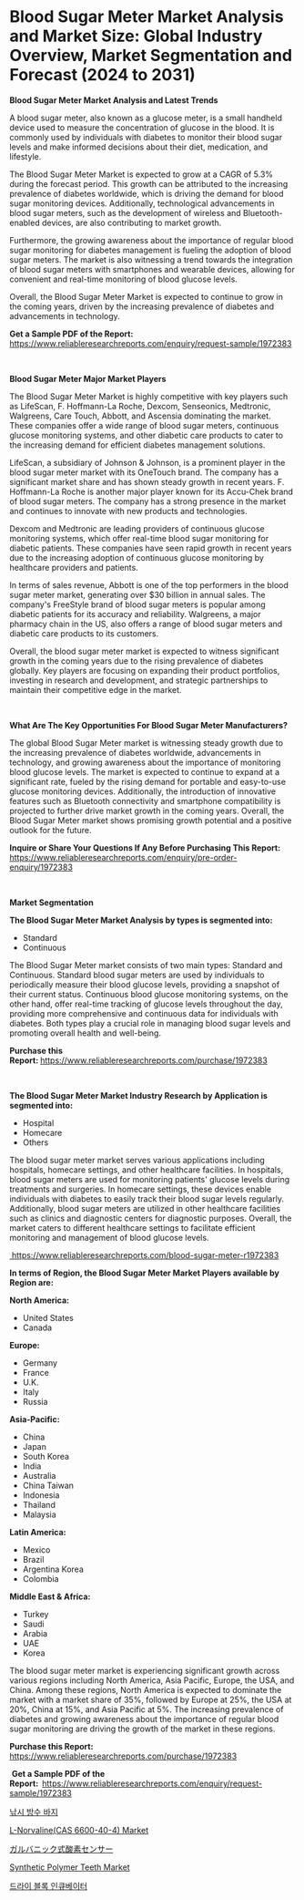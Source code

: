 <p><h1>Blood Sugar Meter Market Analysis and Market Size: Global Industry Overview, Market Segmentation and Forecast (2024 to 2031)</h1></p><p><strong>Blood Sugar Meter Market Analysis and Latest Trends</strong></p>
<p><p>A blood sugar meter, also known as a glucose meter, is a small handheld device used to measure the concentration of glucose in the blood. It is commonly used by individuals with diabetes to monitor their blood sugar levels and make informed decisions about their diet, medication, and lifestyle.</p><p>The Blood Sugar Meter Market is expected to grow at a CAGR of 5.3% during the forecast period. This growth can be attributed to the increasing prevalence of diabetes worldwide, which is driving the demand for blood sugar monitoring devices. Additionally, technological advancements in blood sugar meters, such as the development of wireless and Bluetooth-enabled devices, are also contributing to market growth.</p><p>Furthermore, the growing awareness about the importance of regular blood sugar monitoring for diabetes management is fueling the adoption of blood sugar meters. The market is also witnessing a trend towards the integration of blood sugar meters with smartphones and wearable devices, allowing for convenient and real-time monitoring of blood glucose levels.</p><p>Overall, the Blood Sugar Meter Market is expected to continue to grow in the coming years, driven by the increasing prevalence of diabetes and advancements in technology.</p></p>
<p><strong>Get a Sample PDF of the Report:&nbsp;</strong> <a href="https://www.reliableresearchreports.com/enquiry/request-sample/1972383">https://www.reliableresearchreports.com/enquiry/request-sample/1972383</a></p>
<p>&nbsp;</p>
<p><strong>Blood Sugar Meter Major Market Players</strong></p>
<p><p>The Blood Sugar Meter Market is highly competitive with key players such as LifeScan, F. Hoffmann-La Roche, Dexcom, Senseonics, Medtronic, Walgreens, Care Touch, Abbott, and Ascensia dominating the market. These companies offer a wide range of blood sugar meters, continuous glucose monitoring systems, and other diabetic care products to cater to the increasing demand for efficient diabetes management solutions.</p><p>LifeScan, a subsidiary of Johnson & Johnson, is a prominent player in the blood sugar meter market with its OneTouch brand. The company has a significant market share and has shown steady growth in recent years. F. Hoffmann-La Roche is another major player known for its Accu-Chek brand of blood sugar meters. The company has a strong presence in the market and continues to innovate with new products and technologies.</p><p>Dexcom and Medtronic are leading providers of continuous glucose monitoring systems, which offer real-time blood sugar monitoring for diabetic patients. These companies have seen rapid growth in recent years due to the increasing adoption of continuous glucose monitoring by healthcare providers and patients.</p><p>In terms of sales revenue, Abbott is one of the top performers in the blood sugar meter market, generating over $30 billion in annual sales. The company's FreeStyle brand of blood sugar meters is popular among diabetic patients for its accuracy and reliability. Walgreens, a major pharmacy chain in the US, also offers a range of blood sugar meters and diabetic care products to its customers.</p><p>Overall, the blood sugar meter market is expected to witness significant growth in the coming years due to the rising prevalence of diabetes globally. Key players are focusing on expanding their product portfolios, investing in research and development, and strategic partnerships to maintain their competitive edge in the market.</p></p>
<p>&nbsp;</p>
<p><strong>What Are The Key Opportunities For Blood Sugar Meter Manufacturers?</strong></p>
<p><p>The global Blood Sugar Meter market is witnessing steady growth due to the increasing prevalence of diabetes worldwide, advancements in technology, and growing awareness about the importance of monitoring blood glucose levels. The market is expected to continue to expand at a significant rate, fueled by the rising demand for portable and easy-to-use glucose monitoring devices. Additionally, the introduction of innovative features such as Bluetooth connectivity and smartphone compatibility is projected to further drive market growth in the coming years. Overall, the Blood Sugar Meter market shows promising growth potential and a positive outlook for the future.</p></p>
<p><strong>Inquire or Share Your Questions If Any Before Purchasing This Report:</strong> <a href="https://www.reliableresearchreports.com/enquiry/pre-order-enquiry/1972383">https://www.reliableresearchreports.com/enquiry/pre-order-enquiry/1972383</a></p>
<p>&nbsp;</p>
<p><strong>Market Segmentation</strong></p>
<p><strong>The Blood Sugar Meter Market Analysis by types is segmented into:</strong></p>
<p><ul><li>Standard</li><li>Continuous</li></ul></p>
<p><p>The Blood Sugar Meter market consists of two main types: Standard and Continuous. Standard blood sugar meters are used by individuals to periodically measure their blood glucose levels, providing a snapshot of their current status. Continuous blood glucose monitoring systems, on the other hand, offer real-time tracking of glucose levels throughout the day, providing more comprehensive and continuous data for individuals with diabetes. Both types play a crucial role in managing blood sugar levels and promoting overall health and well-being.</p></p>
<p><strong>Purchase this Report:&nbsp;</strong><a href="https://www.reliableresearchreports.com/purchase/1972383">https://www.reliableresearchreports.com/purchase/1972383</a></p>
<p>&nbsp;</p>
<p><strong>The Blood Sugar Meter Market Industry Research by Application is segmented into:</strong></p>
<p><ul><li>Hospital</li><li>Homecare</li><li>Others</li></ul></p>
<p><p>The blood sugar meter market serves various applications including hospitals, homecare settings, and other healthcare facilities. In hospitals, blood sugar meters are used for monitoring patients' glucose levels during treatments and surgeries. In homecare settings, these devices enable individuals with diabetes to easily track their blood sugar levels regularly. Additionally, blood sugar meters are utilized in other healthcare facilities such as clinics and diagnostic centers for diagnostic purposes. Overall, the market caters to different healthcare settings to facilitate efficient monitoring and management of blood glucose levels.</p></p>
<p><a href="https://www.reliableresearchreports.com/blood-sugar-meter-r1972383">&nbsp;https://www.reliableresearchreports.com/blood-sugar-meter-r1972383</a></p>
<p><strong>In terms of Region, the Blood Sugar Meter Market Players available by Region are:</strong></p>
<p>
    <p> <strong> North America: </strong>
        <ul>
            <li>United States</li>
            <li>Canada</li>
        </ul>
        </p> 
    <p> <strong> Europe: </strong>
        <ul>
            <li>Germany</li>
            <li>France</li>
            <li>U.K.</li>
            <li>Italy</li>
            <li>Russia</li>
        </ul>
        </p> 
    <p> <strong> Asia-Pacific: </strong>
        <ul>
            <li>China</li>
            <li>Japan</li>
            <li>South Korea</li>
            <li>India</li>
            <li>Australia</li>
            <li>China Taiwan</li>
            <li>Indonesia</li>
            <li>Thailand</li>
            <li>Malaysia</li>
        </ul>
        </p> 
    <p> <strong> Latin America: </strong>
        <ul>
            <li>Mexico</li>
            <li>Brazil</li>
            <li>Argentina Korea</li>
            <li>Colombia</li>
        </ul>
        </p> 
    <p> <strong> Middle East & Africa: </strong>
        <ul>
            <li>Turkey</li>
            <li>Saudi</li>
            <li>Arabia</li>
            <li>UAE</li>
            <li>Korea</li>
        </ul>
    </p>
    </p>
<p><p>The blood sugar meter market is experiencing significant growth across various regions including North America, Asia Pacific, Europe, the USA, and China. Among these regions, North America is expected to dominate the market with a market share of 35%, followed by Europe at 25%, the USA at 20%, China at 15%, and Asia Pacific at 5%. The increasing prevalence of diabetes and growing awareness about the importance of regular blood sugar monitoring are driving the growth of the market in these regions.</p></p>
<p><strong>Purchase this Report: </strong><a href="https://www.reliableresearchreports.com/purchase/1972383">https://www.reliableresearchreports.com/purchase/1972383</a></p>
<p>&nbsp;<strong>Get a Sample PDF of the Report:&nbsp;&nbsp;</strong><a href="https://www.reliableresearchreports.com/enquiry/request-sample/1972383">https://www.reliableresearchreports.com/enquiry/request-sample/1972383</a></p>
<p><strong></strong></p>
<p><p><a href="https://github.com/fredrickeglers/Market-Research-Report-List-2/blob/main/102561145436.md">낚시 방수 바지</a></p><p><a href="https://issuu.com/reportprime-2/docs/l-norvalinecas-6600-40-4-market-size-2030.pptx">L-Norvaline(CAS 6600-40-4) Market</a></p><p><a href="https://github.com/JacksonWiza1924/Market-Research-Report-List-1/blob/main/275918550310.md">ガルバニック式酸素センサー</a></p><p><a href="https://github.com/AlysaLedner2023/Market-Research-Report-List-1/blob/main/synthetic-polymer-teeth-market.md">Synthetic Polymer Teeth Market</a></p><p><a href="https://github.com/RichardLueilwitz787/Market-Research-Report-List-1/blob/main/724791445437.md">드라이 블록 인큐베이터</a></p></p>